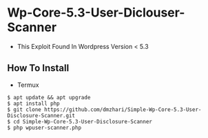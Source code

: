 # Wp-Core-5.3-User-Diclouser-Scanner
 - This Exploit Found In Wordpress Version < 5.3
## How To Install
 - Termux
```
$ apt update && apt upgrade
$ apt install php
$ git clone https://github.com/dmzhari/Simple-Wp-Core-5.3-User-Disclosure-Scanner.git
$ cd Simple-Wp-Core-5.3-User-Disclosure-Scanner
$ php wpuser-scanner.php
```
